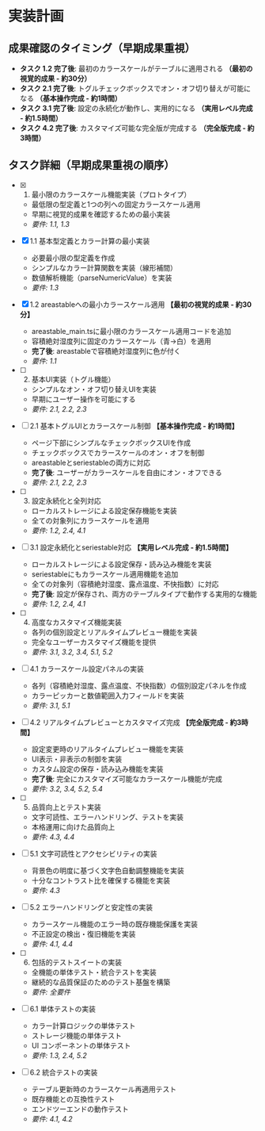 # 実装計画

## 成果確認のタイミング（早期成果重視）

- **タスク 1.2 完了後**: 最初のカラースケールがテーブルに適用される **（最初の視覚的成果 - 約30分）**
- **タスク 2.1 完了後**: トグルチェックボックスでオン・オフ切り替えが可能になる **（基本操作完成 - 約1時間）**
- **タスク 3.1 完了後**: 設定の永続化が動作し、実用的になる **（実用レベル完成 - 約1.5時間）**
- **タスク 4.2 完了後**: カスタマイズ可能な完全版が完成する **（完全版完成 - 約3時間）**

## タスク詳細（早期成果重視の順序）

- [x] 1. 最小限のカラースケール機能実装（プロトタイプ）
  - 最低限の型定義と1つの列への固定カラースケール適用
  - 早期に視覚的成果を確認するための最小実装
  - _要件: 1.1, 1.3_

- [x] 1.1 基本型定義とカラー計算の最小実装
  - 必要最小限の型定義を作成
  - シンプルなカラー計算関数を実装（線形補間）
  - 数値解析機能（parseNumericValue）を実装
  - _要件: 1.3_

- [x] 1.2 areastableへの最小カラースケール適用 **【最初の視覚的成果 - 約30分】**
  - areastable_main.tsに最小限のカラースケール適用コードを追加
  - 容積絶対湿度列に固定のカラースケール（青→白）を適用
  - **完了後**: areastableで容積絶対湿度列に色が付く
  - _要件: 1.1_

- [ ] 2. 基本UI実装（トグル機能）
  - シンプルなオン・オフ切り替えUIを実装
  - 早期にユーザー操作を可能にする
  - _要件: 2.1, 2.2, 2.3_

- [ ] 2.1 基本トグルUIとカラースケール制御 **【基本操作完成 - 約1時間】**
  - ページ下部にシンプルなチェックボックスUIを作成
  - チェックボックスでカラースケールのオン・オフを制御
  - areastableとseriestableの両方に対応
  - **完了後**: ユーザーがカラースケールを自由にオン・オフできる
  - _要件: 2.1, 2.2, 2.3_

- [ ] 3. 設定永続化と全列対応
  - ローカルストレージによる設定保存機能を実装
  - 全ての対象列にカラースケールを適用
  - _要件: 1.2, 2.4, 4.1_

- [ ] 3.1 設定永続化とseriestable対応 **【実用レベル完成 - 約1.5時間】**
  - ローカルストレージによる設定保存・読み込み機能を実装
  - seriestableにもカラースケール適用機能を追加
  - 全ての対象列（容積絶対湿度、露点温度、不快指数）に対応
  - **完了後**: 設定が保存され、両方のテーブルタイプで動作する実用的な機能
  - _要件: 1.2, 2.4, 4.1_

- [ ] 4. 高度なカスタマイズ機能実装
  - 各列の個別設定とリアルタイムプレビュー機能を実装
  - 完全なユーザーカスタマイズ機能を提供
  - _要件: 3.1, 3.2, 3.4, 5.1, 5.2_

- [ ] 4.1 カラースケール設定パネルの実装
  - 各列（容積絶対湿度、露点温度、不快指数）の個別設定パネルを作成
  - カラーピッカーと数値範囲入力フィールドを実装
  - _要件: 3.1, 5.1_

- [ ] 4.2 リアルタイムプレビューとカスタマイズ完成 **【完全版完成 - 約3時間】**
  - 設定変更時のリアルタイムプレビュー機能を実装
  - UI表示・非表示の制御を実装
  - カスタム設定の保存・読み込み機能を実装
  - **完了後**: 完全にカスタマイズ可能なカラースケール機能が完成
  - _要件: 3.2, 3.4, 5.2, 5.4_

- [ ] 5. 品質向上とテスト実装
  - 文字可読性、エラーハンドリング、テストを実装
  - 本格運用に向けた品質向上
  - _要件: 4.3, 4.4_

- [ ] 5.1 文字可読性とアクセシビリティの実装
  - 背景色の明度に基づく文字色自動調整機能を実装
  - 十分なコントラスト比を確保する機能を実装
  - _要件: 4.3_

- [ ] 5.2 エラーハンドリングと安定性の実装
  - カラースケール機能のエラー時の既存機能保護を実装
  - 不正設定の検出・復旧機能を実装
  - _要件: 4.1, 4.4_

- [ ] 6. 包括的テストスイートの実装
  - 全機能の単体テスト・統合テストを実装
  - 継続的な品質保証のためのテスト基盤を構築
  - _要件: 全要件_

- [ ] 6.1 単体テストの実装
  - カラー計算ロジックの単体テスト
  - ストレージ機能の単体テスト
  - UI コンポーネントの単体テスト
  - _要件: 1.3, 2.4, 5.2_

- [ ] 6.2 統合テストの実装
  - テーブル更新時のカラースケール再適用テスト
  - 既存機能との互換性テスト
  - エンドツーエンドの動作テスト
  - _要件: 4.1, 4.2_
